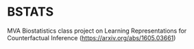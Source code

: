 # BSTATS
MVA Biostatistics class project on Learning Representations for Counterfactual Inference (https://arxiv.org/abs/1605.03661)
